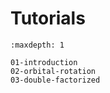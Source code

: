 # Tutorials

```{toctree}
:maxdepth: 1

01-introduction
02-orbital-rotation
03-double-factorized
```
